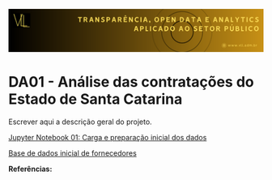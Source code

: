 ![imagem](images/VLL_Banner.png)
# DA01 - Análise das contratações do Estado de Santa Catarina

Escrever aqui a descrição geral do projeto.

[Jupyter Notebook 01: Carga e preparação inicial dos dados](fornecedores.ipynb)

[Base de dados inicial de fornecedores](Documents/Fornecedores.pdf)


**Referências:**